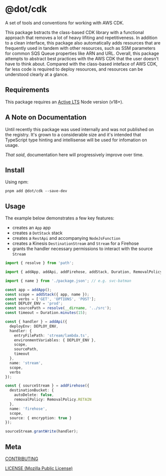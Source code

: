 # @dot/cdk

A set of tools and conventions for working with AWS CDK.

This package bstracts the class-based CDK library with a functional approach that removes a lot of heavy lifiting and repetitiveness. In addition to a clean interface, this package also automatically adds resources that are frequently used in tandem with other resources, such as SSM parameters for common SQS Queue properties like ARN and URL. Overall, this package attempts to abstract best practices with the AWS CDK that the user doesn't have to think about. Compared with the class-based inteface of AWS CDK, far less code is required to deploy resources, and resources can be understood clearly at a glance.

## Requirements

This package requires an [Active LTS](https://github.com/nodejs/Release) Node version (v18+).

## A Note on Documentation

Until recently this package was used internally and was not published on the registry. It's grown to a considerable size and it's intended that TypeScript type hinting and intellisense will be used for infomation on usage.

_That said_, documentation here will progressively improve over time.

## Install

Using npm:

```console
pnpm add @dot/cdk --save-dev
```

## Usage

The example below demonstrates a few key features:

- creates an `App` app
- creates a `DotStack` stack
- creates a `RestApi` and accompanying `NodeJsFunction`
- creates a Kinesis `DestinationStream` and `Stream` for a Firehose
- grants the handler necessary permissions to interact with the source `Stream`

```ts
import { resolve } from 'path';

import { addApp, addApi, addFirehose, addStack, Duration, RemovalPolicy } from '@dot/cdk';

import { name } from './package.json'; // e.g. svc-batman

const app = addApp();
const scope = addStack({ app, name });
const verbs = ['GET', 'OPTIONS', 'POST'];
const DEPLOY_ENV = 'prod';
const sourcePath = resolve(__dirname, '../src');
const timeout = Duration.minutes(15);

const { handler } = addApi({
  deployEnv: DEPLOY_ENV,
  handler: {
    entryFilePath: 'stream/lambda.ts',
    environmentVariables: { DEPLOY_ENV },
    scope,
    sourcePath,
    timeout
  },
  name: 'stream',
  scope,
  verbs
});

const { sourceStream } = addFirehose({
  destinationBucket: {
    autoDelete: false,
    removalPolicy: RemovalPolicy.RETAIN
  },
  name: 'firehose',
  scope,
  source: { encryption: true }
});

sourceStream.grantWrite(handler);
```

## Meta

[CONTRIBUTING](../.github/CONTRIBUTING.md)

[LICENSE (Mozilla Public License)](./LICENSE)
